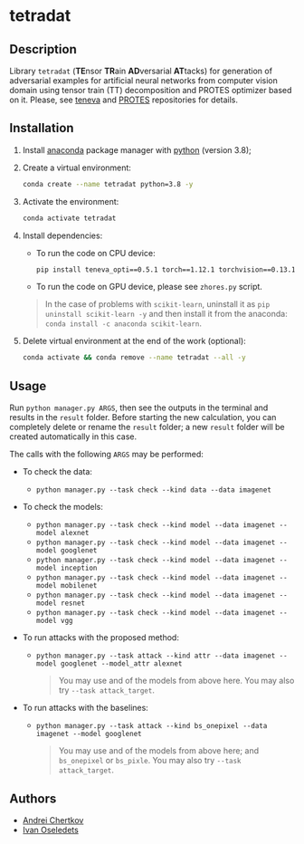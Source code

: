 # tetradat


## Description

Library `tetradat` (**TE**nsor **TR**ain **AD**versarial **AT**tacks) for generation of adversarial examples for artificial neural networks from computer vision domain using tensor train (TT) decomposition and PROTES optimizer based on it. Please, see [teneva](https://github.com/AndreiChertkov/teneva) and [PROTES](https://github.com/anabatsh/PROTES) repositories for details.


## Installation

1. Install [anaconda](https://www.anaconda.com) package manager with [python](https://www.python.org) (version 3.8);

2. Create a virtual environment:
    ```bash
    conda create --name tetradat python=3.8 -y
    ```

3. Activate the environment:
    ```bash
    conda activate tetradat
    ```

4. Install dependencies:
    - To run the code on CPU device:
        ```bash
        pip install teneva_opti==0.5.1 torch==1.12.1 torchvision==0.13.1 matplotlib requests urllib3 torchattacks==3.4.0
        ```
    - To run the code on GPU device, please see `zhores.py` script.
    > In the case of problems with `scikit-learn`, uninstall it as `pip uninstall scikit-learn -y` and then install it from the anaconda: `conda install -c anaconda scikit-learn`.

5. Delete virtual environment at the end of the work (optional):
    ```bash
    conda activate && conda remove --name tetradat --all -y
    ```


## Usage

Run `python manager.py ARGS`, then see the outputs in the terminal and results in the `result` folder. Before starting the new calculation, you can completely delete or rename the `result` folder; a new `result` folder will be created automatically in this case.

The calls with the following `ARGS` may be performed:

- To check the data:
    - `python manager.py --task check --kind data --data imagenet`

- To check the models:
    - `python manager.py --task check --kind model --data imagenet --model alexnet`
    - `python manager.py --task check --kind model --data imagenet --model googlenet`
    - `python manager.py --task check --kind model --data imagenet --model inception`
    - `python manager.py --task check --kind model --data imagenet --model mobilenet`
    - `python manager.py --task check --kind model --data imagenet --model resnet`
    - `python manager.py --task check --kind model --data imagenet --model vgg`

- To run attacks with the proposed method:
    - `python manager.py --task attack --kind attr --data imagenet --model googlenet --model_attr alexnet`
        > You may use and of the models from above here. You may also try `--task attack_target`.

- To run attacks with the baselines:
    - `python manager.py --task attack --kind bs_onepixel --data imagenet --model googlenet`
        > You may use and of the models from above here; and `bs_onepixel` or `bs_pixle`. You may also try `--task attack_target`.


## Authors

- [Andrei Chertkov](https://github.com/AndreiChertkov)
- [Ivan Oseledets](https://github.com/oseledets)
